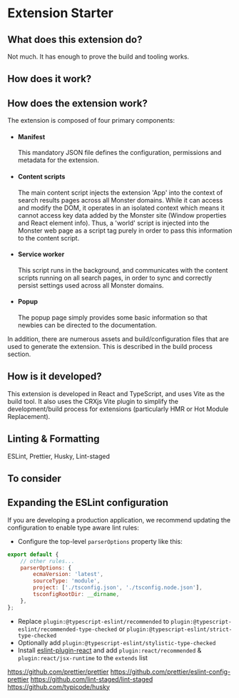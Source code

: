 # Extension Starter

## What does this extension do?

Not much. It has enough to prove the build and tooling works. 

## How does it work?



## How does the extension work?

The extension is composed of four primary components:

-   #### Manifest

    This mandatory JSON file defines the configuration, permissions and metadata for the extension.

-   #### Content scripts

    The main content script injects the extension 'App' into the context of search results pages across all Monster domains. While it can access and modify the DOM, it operates in an isolated context which means it cannot access key data added by the Monster site (Window properties and React element info). Thus, a 'world' script is injected into the Monster web page as a script tag purely in order to pass this information to the content script.

-   #### Service worker

    This script runs in the background, and communicates with the content scripts running on all search pages, in order to sync and correctly persist settings used across all Monster domains.

-   #### Popup
    The popup page simply provides some basic information so that newbies can be directed to the documentation.

In addition, there are numerous assets and build/configuration files that are used to generate the extension. This is described in the build process section.

## How is it developed?

This extension is developed in React and TypeScript, and uses Vite as the build tool. It also uses the CRXjs Vite plugin to simplify the development/build process for extensions (particularly HMR or Hot Module Replacement).

## Linting & Formatting

ESLint, Prettier, Husky, Lint-staged


## To consider

## Expanding the ESLint configuration

If you are developing a production application, we recommend updating the configuration to enable type aware lint rules:

-   Configure the top-level `parserOptions` property like this:

```js
export default {
    // other rules...
    parserOptions: {
        ecmaVersion: 'latest',
        sourceType: 'module',
        project: ['./tsconfig.json', './tsconfig.node.json'],
        tsconfigRootDir: __dirname,
    },
};
```

-   Replace `plugin:@typescript-eslint/recommended` to `plugin:@typescript-eslint/recommended-type-checked` or `plugin:@typescript-eslint/strict-type-checked`
-   Optionally add `plugin:@typescript-eslint/stylistic-type-checked`
-   Install [eslint-plugin-react](https://github.com/jsx-eslint/eslint-plugin-react) and add `plugin:react/recommended` & `plugin:react/jsx-runtime` to the `extends` list

https://github.com/prettier/prettier
https://github.com/prettier/eslint-config-prettier
https://github.com/lint-staged/lint-staged
https://github.com/typicode/husky
